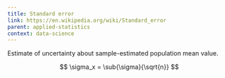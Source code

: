 ```yaml
---
title: Standard error
link: https://en.wikipedia.org/wiki/Standard_error
parent: applied-statistics
context: data-science
---
```


Estimate of uncertainty about sample-estimated population mean value.

$$
\sigma_x = \sub{\sigma}{\sqrt{n}}
$$
